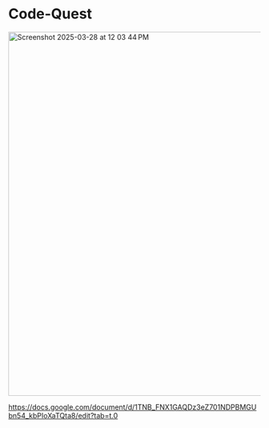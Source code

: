 # Code-Quest



<img width="728" alt="Screenshot 2025-03-28 at 12 03 44 PM" src="https://github.com/user-attachments/assets/7e0a8d49-2f0e-4f4f-9170-1dc3be3106fd" />

https://docs.google.com/document/d/1TNB_FNX1GAQDz3eZ701NDPBMGUbn54_kbPIoXaTQta8/edit?tab=t.0
